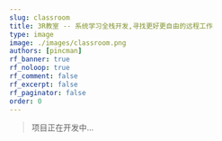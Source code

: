 ```yaml
---
slug: classroom
title: 3R教室 -- 系统学习全栈开发,寻找更好更自由的远程工作
type: image
image: ./images/classroom.png
authors: [pincman]
rf_banner: true
rf_noloop: true
rf_comment: false
rf_excerpt: false
rf_paginator: false
order: 0
---
```


> 项目正在开发中...